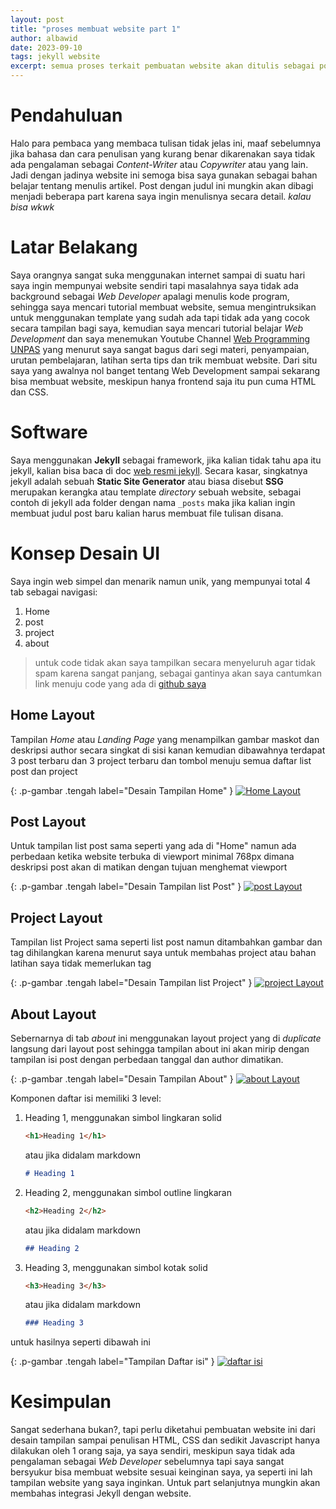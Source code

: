 ```yaml
---
layout: post
title: "proses membuat website part 1"
author: albawid
date: 2023-09-10
tags: jekyll website
excerpt: semua proses terkait pembuatan website akan ditulis sebagai post dengan sedetail mungkin, alih-alih biar website tidak kosong hehe
---
```


# Pendahuluan
Halo para pembaca yang membaca tulisan tidak jelas ini, maaf sebelumnya jika bahasa dan cara penulisan yang kurang benar dikarenakan saya tidak ada pengalaman sebagai *Content-Writer* atau *Copywriter* atau yang lain. Jadi dengan jadinya website ini semoga bisa saya gunakan sebagai bahan belajar tentang menulis artikel. Post dengan judul ini mungkin akan dibagi menjadi beberapa part karena saya ingin menulisnya secara detail. *kalau bisa wkwk*

# Latar Belakang
Saya orangnya sangat suka menggunakan internet sampai di suatu hari saya ingin mempunyai website sendiri tapi masalahnya saya tidak ada background sebagai *Web Developer* apalagi menulis kode program, sehingga saya mencari tutorial membuat website, semua mengintruksikan untuk menggunakan template yang sudah ada tapi tidak ada yang cocok secara tampilan bagi saya, kemudian saya mencari tutorial belajar *Web Development* dan saya menemukan Youtube Channel [Web Programming UNPAS](https://www.youtube.com/@sandhikagalihWPU) yang menurut saya sangat bagus dari segi materi, penyampaian, urutan pembelajaran, latihan serta tips dan trik membuat website. Dari situ saya yang awalnya nol banget tentang Web Development sampai sekarang bisa membuat website, meskipun hanya frontend saja itu pun cuma HTML dan CSS.

# Software
Saya menggunakan **Jekyll** sebagai framework, jika kalian tidak tahu apa itu jekyll, kalian bisa baca di doc [web resmi jekyll](https://jekyllrb.com/docs/). Secara kasar, singkatnya jekyll adalah sebuah **Static Site Generator** atau biasa disebut **SSG** merupakan kerangka atau template *directory* sebuah website, sebagai contoh di jekyll ada folder dengan nama `_posts` maka jika kalian ingin membuat judul post baru kalian harus membuat file tulisan disana.

# Konsep Desain UI
Saya ingin web simpel dan menarik namun unik, yang mempunyai total 4 tab sebagai navigasi:
1. Home
2. post
3. project
4. about 
   
> untuk code tidak akan saya tampilkan secara menyeluruh agar tidak spam karena sangat panjang, sebagai gantinya akan saya cantumkan link menuju code yang ada di [github saya](https://github.com/albawid/albawid.github.io)

## Home Layout
Tampilan *Home* atau *Landing Page* yang menampilkan gambar maskot dan deskripsi author secara singkat di sisi kanan kemudian dibawahnya terdapat 3 post terbaru dan 3 project terbaru dan tombol menuju semua daftar list post dan project

{: .p-gambar .tengah label="Desain Tampilan Home" }
[![Home Layout](/assets/img/post/proses-buat-web-p1/home-layout.png)](/assets/img/post/proses-buat-web-p1/home-layout.png)

## Post Layout
Untuk tampilan list post sama seperti yang ada di "Home" namun ada perbedaan ketika website terbuka di viewport minimal 768px dimana deskripsi post akan di matikan dengan tujuan menghemat viewport

{: .p-gambar .tengah label="Desain Tampilan list Post" }
[![post Layout](/assets/img/post/proses-buat-web-p1/post-layout.png)](/assets/img/post/proses-buat-web-p1/post-layout.png)

## Project Layout
Tampilan list Project sama seperti list post namun ditambahkan gambar dan tag dihilangkan karena menurut saya untuk membahas project atau bahan latihan saya tidak memerlukan tag

{: .p-gambar .tengah label="Desain Tampilan list Project" }
[![project Layout](/assets/img/post/proses-buat-web-p1/project-layout.png)](/assets/img/post/proses-buat-web-p1/project-layout.png)

## About Layout
Sebernarnya di tab *about* ini menggunakan layout project yang di *duplicate* langsung dari layout post sehingga tampilan about ini akan mirip dengan tampilan isi post dengan perbedaan tanggal dan author dimatikan.  

{: .p-gambar .tengah label="Desain Tampilan About" }
[![about Layout](/assets/img/post/proses-buat-web-p1/about-layout.png)](/assets/img/post/proses-buat-web-p1/about-layout.png)

Komponen daftar isi memiliki 3 level:
1. Heading 1, menggunakan simbol lingkaran solid 
   ```html
   <h1>Heading 1</h1>
   ```
   atau jika didalam markdown
   ```markdown
   # Heading 1
   ```
2. Heading 2, menggunakan simbol outline lingkaran
   ```html
   <h2>Heading 2</h2>
   ```
   atau jika didalam markdown
   ```markdown
   ## Heading 2
   ```
3. Heading 3, menggunakan simbol kotak solid
   ```html
   <h3>Heading 3</h3>
   ```
   atau jika didalam markdown
   ```markdown
   ### Heading 3
   ```

untuk hasilnya seperti dibawah ini

{: .p-gambar .tengah label="Tampilan Daftar isi" }
[![daftar isi](/assets/img/post/proses-buat-web-p1/daftar-isi.png)](/assets/img/post/proses-buat-web-p1/daftar-isi.png)

# Kesimpulan
Sangat sederhana bukan?, tapi perlu diketahui pembuatan website ini dari desain tampilan sampai penulisan HTML, CSS dan sedikit Javascript hanya dilakukan oleh 1 orang saja, ya saya sendiri, meskipun saya tidak ada pengalaman sebagai *Web Developer* sebelumnya tapi saya sangat bersyukur bisa membuat website sesuai keinginan saya, ya seperti ini lah tampilan website yang saya inginkan. Untuk part selanjutnya mungkin akan membahas integrasi Jekyll dengan website.